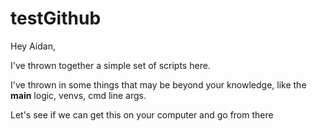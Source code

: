 # testGithub

Hey Aidan,

I've thrown together a simple set of scripts here. 

I've thrown in some things that may be beyond your knowledge, like the __main__ logic, venvs, cmd line args.

Let's see if we can get this on your computer and go from there